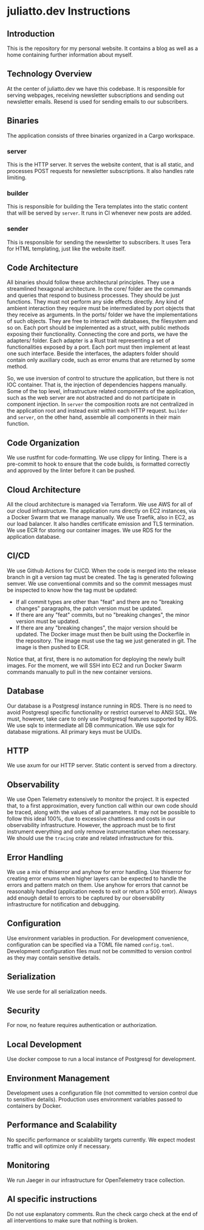 # juliatto.dev Instructions

## Introduction

This is the repository for my personal website.
It contains a blog as well as a home containing further information about myself.

## Technology Overview

At the center of juliatto.dev we have this codebase.
It is responsible for serving webpages, receiving newsletter subscriptions and sending out newsletter emails.
Resend is used for sending emails to our subscribers.

## Binaries

The application consists of three binaries organized in a Cargo workspace.

### server
This is the HTTP server.
It serves the website content, that is all static, and processes POST requests for newsletter subscriptions.
It also handles rate limiting.

### builder

This is responsible for building the Tera templates into the static content that will be served by `server`.
It runs in CI whenever new posts are added.

### sender

This is responsible for sending the newsletter to subscribers.
It uses Tera for HTML templating, just like the website itself.

## Code Architecture

All binaries should follow these architectural principles.
They use a streamlined hexagonal architecture.
In the core/ folder are the commands and queries that respond to business processes.
They should be just functions.
They must not perform any side effects directly.
Any kind of ambient interaction they require must be intermediated by port objects that they receive as arguments.
In the ports/ folder we have the implementations of such objects.
They are free to interact with databases, the filesystem and so on.
Each port should be implemented as a struct, with public methods exposing their functionality.
Connecting the core and ports, we have the adapters/ folder.
Each adapter is a Rust trait representing a set of functionalities exposed by a port.
Each port must then implement at least one such interface.
Beside the interfaces, the adapters folder should contain only auxiliary code, such as error enums that are returned by some method.

So, we use inversion of control to structure the application, but there is not IOC container.
That is, the injection of dependencies happens manually.
Some of the top level, infrastructure related components of the application, such as the web server are not abstracted and do not participate in component injection.
In `server` the composition roots are not centralized in the application root and instead exist within each HTTP request.
`builder` and `server`, on the other hand, assemble all components in their main function.

## Code Organization

We use rustfmt for code-formatting.
We use clippy for linting.
There is a pre-commit to hook to ensure that the code builds, is formatted correctly and approved by the linter before it can be pushed.

## Cloud Architecture

All the cloud architecture is managed via Terraform.
We use AWS for all of our cloud infrastructure.
The application runs directly on EC2 instances, via a Docker Swarm that we manage manually.
We use Traefik, also in EC2, as our load balancer.
It also handles certificate emission and TLS termination.
We use ECR for storing our container images.
We use RDS for the application database.

## CI/CD

We use Github Actions for CI/CD.
When the code is merged into the release branch in git a version tag must be created.
The tag is generated following semver.
We use conventional commits and so the commit messages must be inspected to know how the tag must be updated:
 - If all commit types are other than "feat" and there are no "breaking changes" paragraphs, the patch version must be updated.
 - If there are any "feat" commits, but no "breaking changes", the minor version must be updated.
 - If there are any "breaking changes", the major version should be updated.
The Docker image must then be built using the Dockerfile in the repository.
The image must use the tag we just generated in git.
The image is then pushed to ECR.

Notice that, at first, there is no automation for deploying the newly built images.
For the moment, we will SSH into EC2 and run Docker Swarm commands manually to pull in the new container versions.

## Database

Our database is a Postgresql instance running in RDS.
There is no need to avoid Postgresql specific functionality or restrict ourservel to ANSI SQL.
We must, however, take care to only use Postgresql features supported by RDS.
We use sqlx to intermediate all DB communication.
We use sqlx for database migrations.
All primary keys must be UUIDs.

## HTTP

We use axum for our HTTP server.
Static content is served from a directory.

## Observability

We use Open Telemetry extensively to monitor the project.
It is expected that, to a first approximation, every function call within our own code should be traced, along with the values of all parameters.
It may not be possible to follow this ideal 100%, due to excessive chattiness and costs in our observability infrastructure.
However, the approach must be to first instrument everything and only remove instrumentation when necessary.
We should use the `tracing` crate and related infrastructure for this.

## Error Handling

We use a mix of thiserror and anyhow for error handling.
Use thiserror for creating error enums when higher layers can be expected to handle the errors and pattern match on them.
Use anyhow for errors that cannot be reasonably handled (application needs to exit or return a 500 error).
Always add enough detail to errors to be captured by our observability infrastructure for notification and debugging.

## Configuration

Use environment variables in production.
For development convenience, configuration can be specified via a TOML file named `config.toml`.
Development configuration files must not be committed to version control as they may contain sensitive details.

## Serialization

We use serde for all serialization needs.

## Security

For now, no feature requires authentication or authorization.

## Local Development

Use docker compose to run a local instance of Postgresql for development.

## Environment Management

Development uses a configuration file (not committed to version control due to sensitive details).
Production uses environment variables passed to containers by Docker.

## Performance and Scalability

No specific performance or scalability targets currently.
We expect modest traffic and will optimize only if necessary.

## Monitoring

We run Jaeger in our infrastructure for OpenTelemetry trace collection.

## AI specific instructions

Do not use explanatory comments.
Run the check cargo check at the end of all interventions to make sure that nothing is broken.

